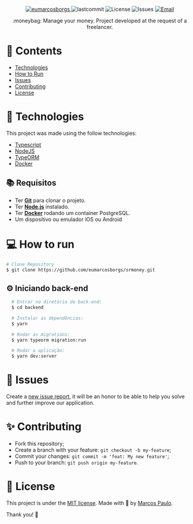 <p align="center">	
   <a href="https://www.linkedin.com/in/eumarcosborgs/">
      <img alt="eumarcosborgs" src="https://img.shields.io/badge/-eumarcosborgs-5965e0?style=flat&logo=Linkedin&logoColor=white" />
   </a>
  <img alt="lastcommit" src="https://img.shields.io/github/last-commit/eumarcosborgs/srmoney?color=%235761C3" />
  <img alt="License" src="https://img.shields.io/github/license/eumarcosborgs/srmoney?color=%235E69D7" />
  <img alt="Issues" src="https://img.shields.io/github/issues/eumarcosborgs/srmoney?color=%235965E0">
  <a href="mailto:eumarcosborgs@gmail.com">
   <img alt="Email" src="https://img.shields.io/badge/-eumarcosborgs%40gmail.com-%23525DCB" />
  </a>
</p>

<p align="center">
  :moneybag: Manage your money. Project developed at the request of a freelancer.
</p>

# 📌 Contents

* [Technologies](#rocket-technologies) 
* [How to Run](#computer-how-to-run)
* [Issues](#bug-issues)
* [Contributing](#sparkles-issues)
* [License](#page_facing_up-license)

# :rocket: Technologies
This project was made using the follow technologies:

* [Typescript](https://www.typescriptlang.org/)      
* [NodeJS](https://nodejs.org/)   
* [TypeORM](https://typeorm.io/)   
* [Docker](https://www.docker.com/)   

## :books: Requisitos
- Ter [**Git**](https://git-scm.com/) para clonar o projeto.
- Ter [**Node.js**](https://nodejs.org/en/) instalado.
- Ter [**Docker**](https://www.docker.com/) rodando um container PostgreSQL.
- Um dispositivo ou emulador iOS ou Android

# :computer: How to run

```bash
# Clone Repository
$ git clone https://github.com/eumarcosborgs/srmoney.git
```

## :gear: Iniciando back-end
```bash
  # Entrar no diretório do back-end:
  $ cd backend

  # Instalar as dependências:
  $ yarn

  # Rodar as migrations:
  $ yarn typeorm migration:run

  # Rodar a aplicação:
  $ yarn dev:server
```

# :bug: Issues

Create a <a href="https://github.com/eumarcosborgs/srmoney/issues">new issue report</a>, it will be an honor to be able to help you solve and further improve our application.

# :sparkles: Contributing

- Fork this repository;
- Create a branch with your feature: `git checkout -b my-feature`;
- Commit your changes: `git commit -m 'feat: My new feature'`;
- Push to your branch: `git push origin my-feature`.

# :page_facing_up: License

This project is under the [MIT license](./LICENSE).
Made with 💖 by [Marcos Paulo](https://www.linkedin.com/in/eumarcosborgs/). 

Thank you! 🌠
